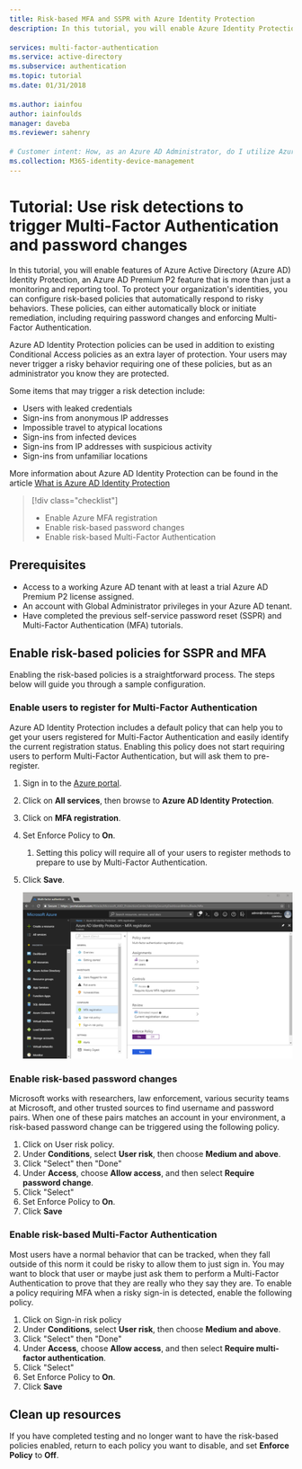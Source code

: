 ```yaml
---
title: Risk-based MFA and SSPR with Azure Identity Protection
description: In this tutorial, you will enable Azure Identity Protection integrations, for Multi-Factor Authentication and self-service password reset, to reduce risky behavior.

services: multi-factor-authentication
ms.service: active-directory
ms.subservice: authentication
ms.topic: tutorial
ms.date: 01/31/2018

ms.author: iainfou
author: iainfoulds
manager: daveba
ms.reviewer: sahenry

# Customer intent: How, as an Azure AD Administrator, do I utilize Azure AD Identity Protection to better protect the sign-in process.
ms.collection: M365-identity-device-management
---
```

# Tutorial: Use risk detections to trigger Multi-Factor Authentication and password changes

In this tutorial, you will enable features of Azure Active Directory (Azure AD) Identity Protection, an Azure AD Premium P2 feature that is more than just a monitoring and reporting tool. To protect your organization's identities, you can configure risk-based policies that automatically respond to risky behaviors. These policies, can either automatically block or initiate remediation, including requiring password changes and enforcing Multi-Factor Authentication.

Azure AD Identity Protection policies can be used in addition to existing Conditional Access policies as an extra layer of protection. Your users may never trigger a risky behavior requiring one of these policies, but as an administrator you know they are protected.

Some items that may trigger a risk detection include:

* Users with leaked credentials
* Sign-ins from anonymous IP addresses
* Impossible travel to atypical locations
* Sign-ins from infected devices
* Sign-ins from IP addresses with suspicious activity
* Sign-ins from unfamiliar locations

More information about Azure AD Identity Protection can be found in the article [What is Azure AD Identity Protection](../active-directory-identityprotection.md)

> [!div class="checklist"]
> * Enable Azure MFA registration
> * Enable risk-based password changes
> * Enable risk-based Multi-Factor Authentication

## Prerequisites

* Access to a working Azure AD tenant with at least a trial Azure AD Premium P2 license assigned.
* An account with Global Administrator privileges in your Azure AD tenant.
* Have completed the previous self-service password reset (SSPR) and Multi-Factor Authentication (MFA) tutorials.

## Enable risk-based policies for SSPR and MFA

Enabling the risk-based policies is a straightforward process. The steps below will guide you through a sample configuration.

### Enable users to register for Multi-Factor Authentication

Azure AD Identity Protection includes a default policy that can help you to get your users registered for Multi-Factor Authentication and easily identify the current registration status. Enabling this policy does not start requiring users to perform Multi-Factor Authentication, but will ask them to pre-register.

1. Sign in to the [Azure portal](https://portal.azure.com).
1. Click on **All services**, then browse to **Azure AD Identity Protection**.
1. Click on **MFA registration**.
1. Set Enforce Policy to **On**.
   1. Setting this policy will require all of your users to register methods to prepare to use by Multi-Factor Authentication.
1. Click **Save**.

   ![Require users to register for MFA at sign-in](./media/tutorial-risk-based-sspr-mfa/risk-based-require-mfa-registration.png)

### Enable risk-based password changes

Microsoft works with researchers, law enforcement, various security teams at Microsoft, and other trusted sources to find username and password pairs. When one of these pairs matches an account in your environment, a risk-based password change can be triggered using the following policy.

1. Click on User risk policy.
1. Under **Conditions**, select **User risk**, then choose **Medium and above**.
1. Click "Select" then "Done"
1. Under **Access**, choose **Allow access**, and then select **Require password change**.
1. Click "Select"
1. Set Enforce Policy to **On**.
1. Click **Save**

### Enable risk-based Multi-Factor Authentication

Most users have a normal behavior that can be tracked, when they fall outside of this norm it could be risky to allow them to just sign in. You may want to block that user or maybe just ask them to perform a Multi-Factor Authentication to prove that they are really who they say they are. To enable a policy requiring MFA when a risky sign-in is detected, enable the following policy.

1. Click on Sign-in risk policy
1. Under **Conditions**, select **User risk**, then choose **Medium and above**.
1. Click "Select" then "Done"
1. Under **Access**, choose **Allow access**, and then select **Require multi-factor authentication**.
1. Click "Select"
1. Set Enforce Policy to **On**.
1. Click **Save**

## Clean up resources

If you have completed testing and no longer want to have the risk-based policies enabled, return to each policy you want to disable, and set **Enforce Policy** to **Off**.
